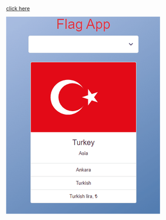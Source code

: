 [click here](https://ozcan-cetin.github.io/flagApp-project/)

![](https://github.com/ozcan-cetin/flagApp-project/blob/master/flagApp.gif)
